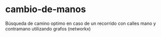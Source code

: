 # cambio-de-manos
Búsqueda de camino optimo en caso de un recorrido con calles mano y contramano utilizando grafos (networkx)
